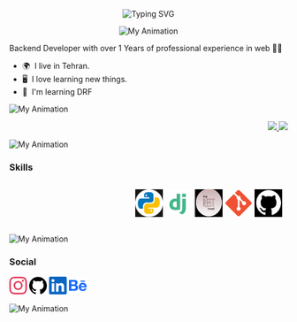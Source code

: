 <div align="center">
  <img src="https://readme-typing-svg.herokuapp.com?font=Fira+Code&size=30&pause=1000&color=00FFFF&center=true&vCenter=true&width=800&lines=Hello%2C+I'm+Loghman+Moradi+;I+am+a+Python+programmer;" alt="Typing SVG" />
</div>

<div align="center">
  
![My Animation](https://user-images.githubusercontent.com/74038190/212750147-854a394f-fee9-4080-9770-78a4b7ece53f.gif)

</div>




Backend Developer with over 1 Years of professional experience in web  👨‍💻

- 🌍  I live in Tehran.
- 🖥️  I love learning new things.
- 🧠  I'm learning DRF

![My Animation](https://user-images.githubusercontent.com/74038190/212284115-f47cd8ff-2ffb-4b04-b5bf-4d1c14c0247f.gif)

<div style="text-align: right;">
  <p>
    <a href="http://github.com/Loghman-Moradi">
    <img src="https://github-readme-stats.vercel.app/api?username=Loghman-Moradi&show_icons=true&theme=radical"/>
    <img src="https://github-readme-stats.vercel.app/api/top-langs/?username=Loghman-Moradi"/>
    <a/>
  </p>
</div>

![My Animation](https://user-images.githubusercontent.com/74038190/212284115-f47cd8ff-2ffb-4b04-b5bf-4d1c14c0247f.gif)

### Skills

<div style="text-align: right;">
<p style="display: inline-block; margin-right: 10px;">
    <a href="https://www.python.org/" target="_blank" rel="noreferrer"><img src="https://github.com/Loghman-Moradi/Loghman-Moradi/blob/main/image.png?raw=true" width="50" height="50"/></a>
    <a href="https://www.djangoproject.com/" target="_blank" rel="noreferrer"><img src="https://github.com/Loghman-Moradi/Loghman-Moradi/blob/main/dja.png?raw=true" width="50" height="50"/></a>
    <a href="https://www.django-rest-framework.org/" target="_blank" rel="noreferrer"><img src="https://github.com/Loghman-Moradi/Loghman-Moradi/blob/main/django-rest-api.png?raw=true" width="50" height="50"/></a>
    <a href="https://git-scm.com/" target="_blank" rel="noreferrer"><img src="https://github.com/Loghman-Moradi/Loghman-Moradi/blob/main/Git_icon.svg.png?raw=true" width="50" height="50"/></a>
    <a href="https://github.com"><img src="https://github.com/Loghman-Moradi/Loghman-Moradi/blob/main/github123.png?raw=true" width="50" height="50"/></a>
</p>
</div>

![My Animation](https://user-images.githubusercontent.com/74038190/212284115-f47cd8ff-2ffb-4b04-b5bf-4d1c14c0247f.gif)

### Social

<p align="left">
    <a href="https://instagram.com/loghman_79" target="_blank" rel="noreferrer"><img src="https://raw.githubusercontent.com/sabzlearn-ir/sabzlearn-ir/326df429fa60b323e697a023715766629ad4047d/instagram.svg" width="32" height="32" /></a>
    <a href="" target="_blank" rel="noreferrer"><img src="https://raw.githubusercontent.com/sabzlearn-ir/sabzlearn-ir/326df429fa60b323e697a023715766629ad4047d/github.svg" width="32" height="32" /></a>
    <a href="" target="_blank" rel="noreferrer"><img src="https://raw.githubusercontent.com/sabzlearn-ir/sabzlearn-ir/326df429fa60b323e697a023715766629ad4047d/linkedin.svg" width="32" height="32" /></a>
    <a href="" target="_blank" rel="noreferrer"><img src="https://raw.githubusercontent.com/sabzlearn-ir/sabzlearn-ir/326df429fa60b323e697a023715766629ad4047d/behance.svg" width="32" height="32" /></a>
</p>

![My Animation](https://user-images.githubusercontent.com/74038190/212284115-f47cd8ff-2ffb-4b04-b5bf-4d1c14c0247f.gif)
